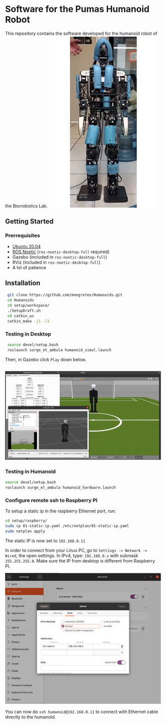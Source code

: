 # Software for the Pumas Humanoid Robot

This repository contains the software developed for the humanoid robot of the Biorrobotics Lab. 
![Humanoid photo](https://github.com/mnegretev/Humanoids/blob/eed79a5c102148e2fad110b6e99f638442f69420/Documentation/Images/HumanoidPhoto.png)

## Getting Started

### Prerrequisites

* [Ubuntu 20.04](https://releases.ubuntu.com/focal/)
* [ROS Noetic](http://wiki.ros.org/noetic/Installation/Ubuntu) (`ros-noetic-desktop-full` required)
* Gazebo (included in `ros-noetic-desktop-full`)
* RViz (included in `ros-noetic-desktop-full`)
* A lot of patience

## Installation

```sh
 git clone https://github.com/mnegretev/Humanoids.git 
 cd Humanoids
 cd setup/workspace/
 ./SetupDraft.sh
 cd catkin_ws
 catkin_make -j1 -l1
```
### Testing in Desktop
```sh
 source devel/setup.bash
 roslaunch surge_et_ambula humanoid_simul.launch
```
Then, in Gazebo click `Play` down below.

![Humanoid photo](/Documentation/Images/launch_surge_desktop.png)
---
### Testing in Humanoid
```sh
source devel/setup.bash
roslaunch surge_et_ambula humanoid_hardware.launch
```

### Configure remote ssh to Raspberry PI
To setup a static ip in the raspberry Ethernet port, run:
```sh
cd setup/raspberry/
sudo cp 01-static-ip.yaml /etc/netplan/01-static-ip.yaml
sudo netplan apply
```
The static IP is now set to `192.168.0.11`

In order to connect from your Linux PC, go to `Settings -> Network -> Wired`, the open settings. In IPv4, type: `192.168.0.x` with submask `255.255.255.0`. Make sure the IP from desktop is different from Raspberry PI.

![Humanoid photo](/Documentation/Images/config_ip_desktop.png)

You can now do `ssh humanoid@192.168.0.11` to connect with Ethernet cable directly to the humanoid.

